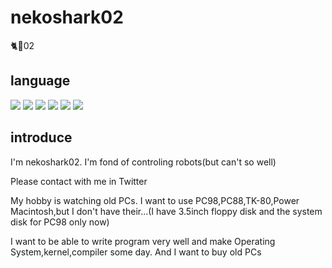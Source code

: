 # nekoshark02
🐈🦈02

## language
<img src = "https://img.shields.io/badge/Twitter-pro-blue?style=for-the-badge&logo=twitter"> 
<img src = "https://img.shields.io/badge/C++-beginner-orange?style=for-the-badge&logo=C"> 
<img src = "https://img.shields.io/badge/Python-beginner-orange?style=for-the-badge&logo=python"> 
<img src = "https://img.shields.io/badge/HTML5-beginner-orange?style=for-the-badge&logo=html5">
<img src = "https://img.shields.io/badge/CSS3-beginner-orange?style=for-the-badge&logo=css3">
<img src = "https://img.shields.io/badge/LISP-very%20beginner-yellow?style=for-the-badge">

## introduce

I'm nekoshark02. I'm fond of controling robots(but can't so well)

Please contact with me in Twitter

My hobby is watching old PCs. I want to use PC98,PC88,TK-80,Power Macintosh,but I don't have their...(I have 3.5inch floppy disk and the system disk for PC98 only now)

I want to be able to write program very well and make Operating System,kernel,compiler some day. And I want to buy old PCs




<!---
nekoshark02/nekoshark02 is a ✨ special ✨ repository because its `README.md` (this file) appears on your GitHub profile.
You can click the Preview link to take a look at your changes.
--->

